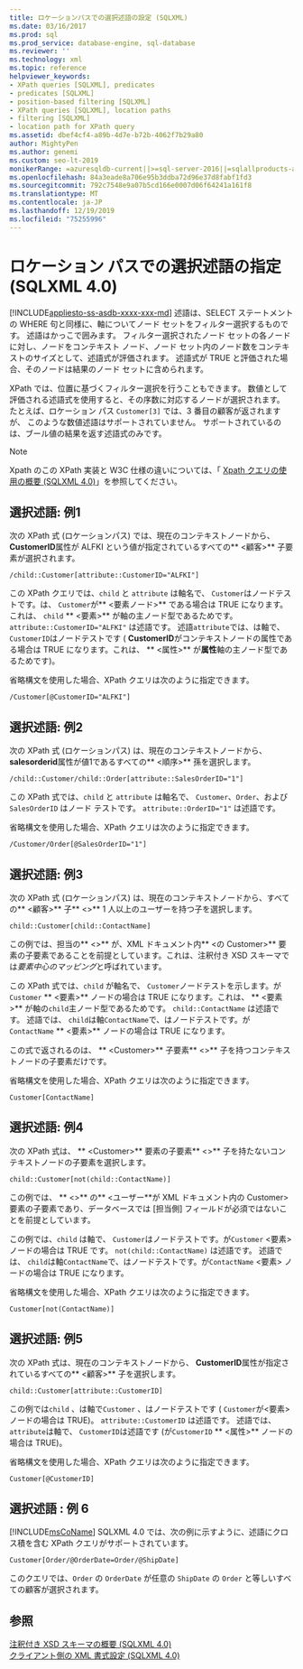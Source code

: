 ```yaml
---
title: ロケーションパスでの選択述語の設定 (SQLXML)
ms.date: 03/16/2017
ms.prod: sql
ms.prod_service: database-engine, sql-database
ms.reviewer: ''
ms.technology: xml
ms.topic: reference
helpviewer_keywords:
- XPath queries [SQLXML], predicates
- predicates [SQLXML]
- position-based filtering [SQLXML]
- XPath queries [SQLXML], location paths
- filtering [SQLXML]
- location path for XPath query
ms.assetid: dbef4cf4-a89b-4d7e-b72b-4062f7b29a80
author: MightyPen
ms.author: genemi
ms.custom: seo-lt-2019
monikerRange: =azuresqldb-current||>=sql-server-2016||=sqlallproducts-allversions||>=sql-server-linux-2017||=azuresqldb-mi-current
ms.openlocfilehash: 84a3eade8a706e95b3ddba72d96e37d8fabf1fd3
ms.sourcegitcommit: 792c7548e9a07b5cd166e0007d06f64241a161f8
ms.translationtype: MT
ms.contentlocale: ja-JP
ms.lasthandoff: 12/19/2019
ms.locfileid: "75255996"
---
```

# <a name="specifying-selection-predicates-in-the-location-path-sqlxml-40"></a>ロケーション パスでの選択述語の指定 (SQLXML 4.0)
[!INCLUDE[appliesto-ss-asdb-xxxx-xxx-md](../../../includes/appliesto-ss-asdb-xxxx-xxx-md.md)]
  述語は、SELECT ステートメントの WHERE 句と同様に、軸についてノード セットをフィルター選択するものです。 述語はかっこで囲みます。 フィルター選択されたノード セットの各ノードに対し、ノードをコンテキスト ノード、ノード セット内のノード数をコンテキストのサイズとして、述語式が評価されます。 述語式が TRUE と評価された場合、そのノードは結果のノード セットに含められます。  
  
 XPath では、位置に基づくフィルター選択を行うこともできます。 数値として評価される述語式を使用すると、その序数に対応するノードが選択されます。 たとえば、ロケーション パス `Customer[3]` では、3 番目の顧客が返されますが、 このような数値述語はサポートされていません。 サポートされているのは、ブール値の結果を返す述語式のみです。  
  
> [!NOTE]  
>  Xpath のこの XPath 実装と W3C 仕様の違いについては、「 [Xpath クエリの使用の概要 &#40;SQLXML 4.0&#41;](../../../relational-databases/sqlxml-annotated-xsd-schemas-xpath-queries/introduction-to-using-xpath-queries-sqlxml-4-0.md)」を参照してください。  
  
## <a name="selection-predicate-example-1"></a>選択述語: 例1  
 次の XPath 式 (ロケーションパス) では、現在のコンテキストノードから、 **CustomerID**属性が ALFKI という値が指定されているすべての** \<顧客>** 子要素が選択されます。  
  
```  
/child::Customer[attribute::CustomerID="ALFKI"]  
```  
  
 この XPath クエリでは、`child` と `attribute` は軸名で、 `Customer`はノードテストです。は、 `Customer`が** \<要素ノード>** である場合は TRUE になります。これは、 `child` ** \<要素>** が軸の主ノード型であるためです。 
  `attribute::CustomerID="ALFKI"` は述語です。 述語`attribute`では、は軸で、 `CustomerID`はノードテストです ( **CustomerID**がコンテキストノードの属性である場合は TRUE になります。これは、 ** \<属性>** が**属性**軸の主ノード型であるためです)。  
  
 省略構文を使用した場合、XPath クエリは次のように指定できます。  
  
```  
/Customer[@CustomerID="ALFKI"]  
```  
  
## <a name="selection-predicate-example-2"></a>選択述語: 例2  
 次の XPath 式 (ロケーションパス) は、現在のコンテキストノードから、 **salesorderid**属性が値1であるすべての** \<順序>** 孫を選択します。  
  
```  
/child::Customer/child::Order[attribute::SalesOrderID="1"]  
```  
  
 この XPath 式では、`child` と `attribute` は軸名で、 
  `Customer`、`Order`、および `SalesOrderID` はノード テストです。 
  `attribute::OrderID="1"` は述語です。  
  
 省略構文を使用した場合、XPath クエリは次のように指定できます。  
  
```  
/Customer/Order[@SalesOrderID="1"]  
```  
  
## <a name="selection-predicate-example-3"></a>選択述語: 例3  
 次の XPath 式 (ロケーションパス) は、現在のコンテキストノードから、すべての** \<顧客>** 子** \<>** 1 人以上のユーザーを持つ子を選択します。  
  
```  
child::Customer[child::ContactName]  
```  
  
 この例では、担当の** \<>** が、XML ドキュメント内** \<の Customer>** 要素の子要素であることを前提としています。これは、注釈付き XSD スキーマでは*要素中心のマッピング*と呼ばれています。  
  
 この XPath 式では、`child` が軸名で、 `Customer`ノードテストを示します。が`Customer` ** \<要素>** ノードの場合は TRUE になります。これは、 ** \<要素>** が軸の`child`主ノード型であるためです。 
  `child::ContactName` は述語です。 述語では、 `child`は軸`ContactName`で、はノードテストです。が`ContactName` ** \<要素>** ノードの場合は TRUE になります。  
  
 この式で返されるのは、 ** \<Customer>** 子要素** \<>** 子を持つコンテキストノードの子要素だけです。  
  
 省略構文を使用した場合、XPath クエリは次のように指定できます。  
  
```  
Customer[ContactName]  
```  
  
## <a name="selection-predicate-example-4"></a>選択述語: 例4  
 次の XPath 式は、 ** \<Customer>** 要素の子要素** \<>** 子を持たないコンテキストノードの子要素を選択します。  
  
```  
child::Customer[not(child::ContactName)]  
```  
  
 この例では、 ** \<>** の** \<ユーザー**が XML ドキュメント内の Customer>要素の子要素であり、データベースでは [担当側] フィールドが必須ではないことを前提としています。  
  
 この例では、`child` は軸で、 `Customer`はノードテストです。が`Customer` \<要素> ノードの場合は TRUE です。 
  `not(child::ContactName)` は述語です。 述語では、 `child`は軸`ContactName`で、はノードテストです。が`ContactName` \<要素> ノードの場合は TRUE になります。  
  
 省略構文を使用した場合、XPath クエリは次のように指定できます。  
  
```  
Customer[not(ContactName)]  
```  
  
## <a name="selection-predicate-example-5"></a>選択述語: 例5  
 次の XPath 式は、現在のコンテキストノードから、 **CustomerID**属性が指定されているすべての** \<顧客>** 子を選択します。  
  
```  
child::Customer[attribute::CustomerID]  
```  
  
 この例では`child` 、は軸で`Customer` 、はノードテストです ( `Customer`が\<要素> ノードの場合は TRUE)。 
  `attribute::CustomerID` は述語です。 述語では、 `attribute`は軸で、 `CustomerID`は述語です (が`CustomerID` ** \<属性>** ノードの場合は TRUE)。  
  
 省略構文を使用した場合、XPath クエリは次のように指定できます。  
  
```  
Customer[@CustomerID]  
```  
  
## <a name="selection-predicate-example-6"></a>選択述語 : 例 6  
 
  [!INCLUDE[msCoName](../../../includes/msconame-md.md)] SQLXML 4.0 では、次の例に示すように、述語にクロス積を含む XPath クエリがサポートされています。  
  
```  
Customer[Order/@OrderDate=Order/@ShipDate]  
```  
  
 このクエリでは、`Order` の `OrderDate` が任意の `ShipDate` の `Order` と等しいすべての顧客が選択されます。  
  
## <a name="see-also"></a>参照  
 [注釈付き XSD スキーマの概要 &#40;SQLXML 4.0&#41;](../../../relational-databases/sqlxml/annotated-xsd-schemas/introduction-to-annotated-xsd-schemas-sqlxml-4-0.md)   
 [クライアント側の XML 書式設定 &#40;SQLXML 4.0&#41;](../../../relational-databases/sqlxml/formatting/client-side-xml-formatting-sqlxml-4-0.md)  
  
  
